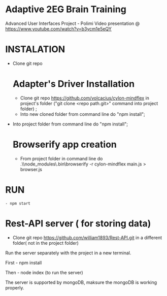 # Adaptive 2EG Brain Training
Advanced User Interfaces Project - Polimi
Video presentation @ https://www.youtube.com/watch?v=b3ycm1e5eQY

# INSTALATION 
- Clone git repo
	
	# Adapter's Driver Installation
	- Clone git repo https://github.com/volcacius/cylon-mindflex in project's folder ("git clone \<repo path.git\>" command into project folder) ;
	- Into new cloned folder from command line do "npm install";

- Into project folder from command line do "npm install";

	# Browserify app creation
	- From project folder in command line do .\\\node_modules\\.bin\browserify -r cylon-mindflex main.js > browser.js

# RUN  
	- npm start
	
	
# Rest-API server ( for storing data)

- Clone git repo https://github.com/william1893/Rest-API.git in a different folder( not in the project folder) 

Run the server separately with the project in a new terminal.

First - npm install

Then - node index (to run the server)

The server is supported by mongoDB,  maksure the mongoDB is working properly. 

	
	
